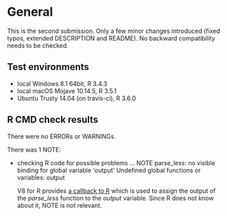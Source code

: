 # General
This is the second submission. Only a few minor changes introduced (fixed typos, 
extended DESCRIPTION and README). No backward compatibility needs to be checked.

## Test environments 
* local Windows 8.1 64bit, R 3.4.3
* local macOS Mojave 10.14.5, R 3.5.1
* Ubuntu Trusty 14.04 (on travis-ci), R 3.6.0

## R CMD check results
There were no ERRORs or WARNINGs.

There was 1 NOTE:
* checking R code for possible problems ... NOTE
  parse_less: no visible binding for global variable 'output'
  Undefined global functions or variables:
    output
  
  V8 for R provides [a callback to R](https://cran.r-project.org/web/packages/V8/vignettes/v8_intro.html#callback-to-r)
  which is used to assign the output of the *parse_less* function to the 
  *output* variable. Since R does not know about it, NOTE is not relevant.
